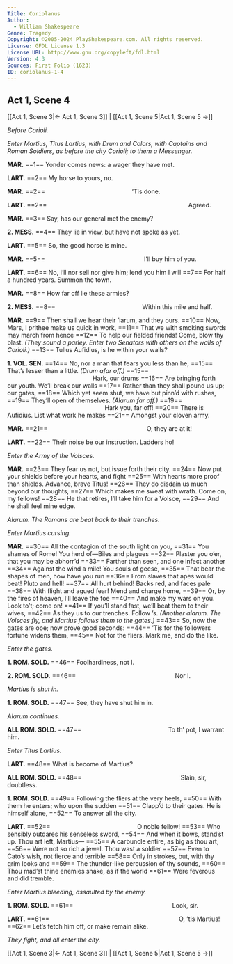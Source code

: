 ```yaml
---
Title: Coriolanus
Author: 
  - William Shakespeare
Genre: Tragedy
Copyright: ©2005-2024 PlayShakespeare.com. All rights reserved.
License: GFDL License 1.3
License URL: http://www.gnu.org/copyleft/fdl.html
Version: 4.3
Sources: First Folio (1623)
ID: coriolanus-1-4
---
```


## Act 1, Scene 4
[[Act 1, Scene 3|← Act 1, Scene 3]] | [[Act 1, Scene 5|Act 1, Scene 5 →]]

*Before Corioli.*

*Enter Martius, Titus Lartius, with Drum and Colors, with Captains and Roman Soldiers, as before the city Corioli; to them a Messenger.*

**MAR.**
==1== Yonder comes news: a wager they have met.

**LART.**
==2== My horse to yours, no.

**MAR.**
==2==               ’Tis done.

**LART.**
==2==                        Agreed.

**MAR.**
==3== Say, has our general met the enemy?

**2. MESS.**
==4== They lie in view, but have not spoke as yet.

**LART.**
==5== So, the good horse is mine.

**MAR.**
==5==                 I’ll buy him of you.

**LART.**
==6== No, I’ll nor sell nor give him; lend you him I will
==7== For half a hundred years. Summon the town.

**MAR.**
==8== How far off lie these armies?

**2. MESS.**
==8==               Within this mile and half.

**MAR.**
==9== Then shall we hear their ’larum, and they ours.
==10== Now, Mars, I prithee make us quick in work,
==11== That we with smoking swords may march from hence
==12== To help our fielded friends! Come, blow thy blast.
*(They sound a parley. Enter two Senators with others on the walls of Corioli.)*
==13== Tullus Aufidius, is he within your walls?

**1. VOL. SEN.**
==14== No, nor a man that fears you less than he,
==15== That’s lesser than a little.
*(Drum afar off.)*
==15==               Hark, our drums
==16== Are bringing forth our youth. We’ll break our walls
==17== Rather than they shall pound us up; our gates,
==18== Which yet seem shut, we have but pinn’d with rushes,
==19== They’ll open of themselves.
*(Alarum far off.)*
==19==                 Hark you, far off!
==20== There is Aufidius. List what work he makes
==21== Amongst your cloven army.

**MAR.**
==21==                 O, they are at it!

**LART.**
==22== Their noise be our instruction. Ladders ho!

*Enter the Army of the Volsces.*

**MAR.**
==23== They fear us not, but issue forth their city.
==24== Now put your shields before your hearts, and fight
==25== With hearts more proof than shields. Advance, brave Titus!
==26== They do disdain us much beyond our thoughts,
==27== Which makes me sweat with wrath. Come on, my fellows!
==28== He that retires, I’ll take him for a Volsce,
==29== And he shall feel mine edge.

*Alarum. The Romans are beat back to their trenches.*

*Enter Martius cursing.*

**MAR.**
==30== All the contagion of the south light on you,
==31== You shames of Rome! You herd of—Biles and plagues
==32== Plaster you o’er, that you may be abhorr’d
==33== Farther than seen, and one infect another
==34== Against the wind a mile! You souls of geese,
==35== That bear the shapes of men, how have you run
==36== From slaves that apes would beat! Pluto and hell!
==37== All hurt behind! Backs red, and faces pale
==38== With flight and agued fear! Mend and charge home,
==39== Or, by the fires of heaven, I’ll leave the foe
==40== And make my wars on you. Look to’t; come on!
==41== If you’ll stand fast, we’ll beat them to their wives,
==42== As they us to our trenches. Follow ’s.
*(Another alarum. The Volsces fly, and Martius follows them to the gates.)*
==43== So, now the gates are ope; now prove good seconds:
==44== ’Tis for the followers fortune widens them,
==45== Not for the fliers. Mark me, and do the like.

*Enter the gates.*

**1. ROM. SOLD.**
==46== Foolhardiness, not I.

**2. ROM. SOLD.**
==46==                 Nor I.

*Martius is shut in.*

**1. ROM. SOLD.**
==47== See, they have shut him in.

*Alarum continues.*

**ALL ROM. SOLD.**
==47==               To th’ pot, I warrant him.

*Enter Titus Lartius.*

**LART.**
==48== What is become of Martius?

**ALL ROM. SOLD.**
==48==                 Slain, sir, doubtless.

**1. ROM. SOLD.**
==49== Following the fliers at the very heels,
==50== With them he enters; who upon the sudden
==51== Clapp’d to their gates. He is himself alone,
==52== To answer all the city.

**LART.**
==52==               O noble fellow!
==53== Who sensibly outdares his senseless sword,
==54== And when it bows, stand’st up. Thou art left, Martius⁠—
==55== A carbuncle entire, as big as thou art,
==56== Were not so rich a jewel. Thou wast a soldier
==57== Even to Cato’s wish, not fierce and terrible
==58== Only in strokes, but, with thy grim looks and
==59== The thunder-like percussion of thy sounds,
==60== Thou mad’st thine enemies shake, as if the world
==61== Were feverous and did tremble.

*Enter Martius bleeding, assaulted by the enemy.*

**1. ROM. SOLD.**
==61==                 Look, sir.

**LART.**
==61==                      O, ’tis Martius!
==62== Let’s fetch him off, or make remain alike.

*They fight, and all enter the city.*

[[Act 1, Scene 3|← Act 1, Scene 3]] | [[Act 1, Scene 5|Act 1, Scene 5 →]]